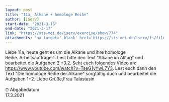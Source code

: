 ```yaml
---
layout: post
title: "11a_ Alkane + homologe Reihe"
author: [IServ]
start-date: "2021-3-16"
end-date: "2021-3-17"
link: "https://sts-mei.de/iserv/exercise/show/774"
attachments: "<a target='_blank' href='https://sts-mei.de/iserv/fs/file/exercise-dl/12221/Alkane.pdf'>Alkane.pdf</a><br> <a target='_blank' href='https://sts-mei.de/iserv/fs/file/exercise-dl/12330/Alkane%20-%2017.03.2021.pdf'>Alkane_-_17.03.2021.pdf</a><br> "
---
```

Liebe 11a, heute geht es um die Alkane und ihre homologe Reihe. Arbeitsaufträge:1. Lest bitte den Text "Alkane im Alltag" und bearbeitet die Aufgaben 2 +3.2. Seht euch folgendes Video an: https://www.youtube.com/watch?v=TseG1yYwL7Y3. Lest euch dann den Text "Die homologe Reihe der Alkane" sorgfältig duch und bearbeitet die Aufgaben 1+2. Liebe Grüße,Frau Talastasin<br><br> ⏰ Abgabedatum <br>17.3.2021